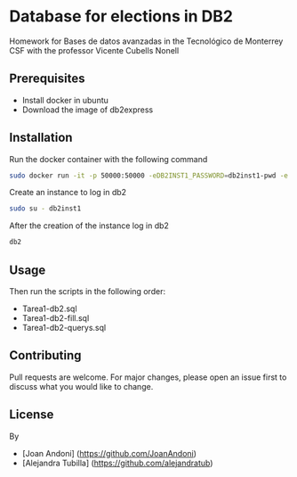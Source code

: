 # Database for elections in DB2

Homework for Bases de datos avanzadas in the Tecnológico de Monterrey CSF with the professor Vicente Cubells Nonell

## Prerequisites

- Install docker in ubuntu
- Download the image of db2express

## Installation

Run the docker container with the following command

```bash
sudo docker run -it -p 50000:50000 -eDB2INST1_PASSWORD=db2inst1-pwd -e LICENSE=accept ibmcom/db2express-c:latest bash
```
Create an instance to log in db2

```bash
sudo su - db2inst1
```
After the creation of the instance log in db2

```bash
db2
```

## Usage

Then run the scripts in the following order:

* Tarea1-db2.sql
* Tarea1-db2-fill.sql
* Tarea1-db2-querys.sql

## Contributing

Pull requests are welcome. For major changes, please open an issue first to discuss what you would like to change.

## License
By
* [Joan Andoni] (https://github.com/JoanAndoni)
* [Alejandra Tubilla] (https://github.com/alejandratub)
